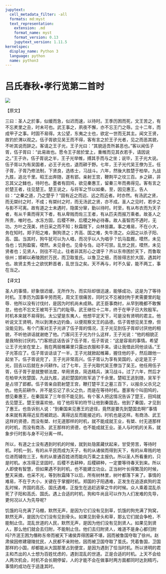 ```yaml
---
jupytext:
  cell_metadata_filter: -all
  formats: md:myst
  text_representation:
    extension: .md
    format_name: myst
    format_version: 0.13
    jupytext_version: 1.11.5
kernelspec:
  display_name: Python 3
  language: python
  name: python3
---
```

# 吕氏春秋&#8226;孝行览第二首时

![](image/cover.jpg)

【原文】

三曰：圣人之於事，似缓而急，似迟而速，以待时。王季历困而死，文王苦之，有不忘羑里之丑，时未可也。武王事之，夙夜不懈，亦不忘王门之辱。立十二年，而成甲子之事。时固不易得。太公望，东夷之士也，欲定一世而无其主。闻文王贤，故钓於渭以观之。伍子胥欲见吴王而不得，客有言之於王子光者，见之而恶其貌，不听其说而辞之。客请之王子光，王子光曰：“其貌适吾所甚恶也。”客以闻伍子胥，伍子胥曰：“此易故也。愿令王子居於堂上，重帷而见其衣若手，请因说之。”王子许。伍子胥说之半，王子光举帷，搏其手而与之坐；说毕，王子光大说。伍子胥以为有吴国者，必王子光也，退而耕于野。七年，王子光代吴王僚为王。任子胥，子胥乃修法制，下贤良，选练士，习战斗。六年，然後大胜楚于柏举。九战九胜，追北千里。昭王出奔随，遂有郢。亲射王宫，鞭荆平之坟三百。乡之耕，非忘其父之雠也，待时也。墨者有田鸠，欲见秦惠王，留秦三年而弗得见。客有言之於楚王者，往见楚王。楚王说之，与将军之节以如秦。至，因见惠王。告人曰：“之秦之道，乃之楚乎？”固有近之而远、远之而近者。时亦然。有汤武之贤，而无桀纣之时，不成；有桀纣之时，而无汤武之贤，亦不成。圣人之见时，若步之与影不可离。故有道之士未遇时，隐匿分窜，勤以待时。时至，有从布衣而为天子者，有从千乘而得天下者，有从卑贱而佐三王者，有从匹夫而报万乘者。故圣人之所贵，唯时也。水冻方固，后稷不种，后稷之种必待春。故人虽智而不遇时，无功。方叶之茂美，终日采之而不知；秋霜既下，众林皆羸。事之难易，不在小大，务在知时。郑子阳之难，猘狗溃之；齐高、国之难，失牛溃之。众因之以杀子阳、高、国。当其时，狗牛犹可以为人唱，而况乎以人为唱乎？饥马盈厩，嗼然，未见刍也；饥狗盈窖，嗼然。未见骨也。见骨与刍，动不可禁。乱世之民，嗼然，未见贤者也；见贤人，则往不可止。往者非其形心之谓乎？齐以东帝困於天下，而鲁取徐州；邯郸以寿陵困於万民，而卫取茧氏。以鲁卫之细，而皆得志於大国，遇其时也。故贤主秀士之欲忧黔首者，乱世当之矣。天不再与，时不久留，能不两工，事在当之。

【译文】

圣人的事情，好象很迟缓，无所作为，而实际却很迅速，能够成功，这是为了等待时机。王季历为国事辛劳而死，周文王很痛苦，同时又不忘被封拘于羑需要里的耻辱．他所以没有讨伐纣，是因为时机尚未成熟。武王臣事商纣，从早到晚都不敢懈怠，他也不忘文王被骂于玉门的耻辱。武王继位十二年，终于在甲子日大败殷军。时机本来就不易得到。太公望是东夷人，他想平定天下，可是没有贤明的君主。他听说文王贤明，所以到渭水边钓鱼，以便观察文王的品德。伍子胥想见吴王僚，但没能见到。有个门客对王子光讲了伍子胥的情况，王子光见到伍子胥却讨厌他的相貌，不听他讲话就谢绝了他。门客问王子光为什么这样，王子光说：“他的相貌正是我特别讨厌的。”门客把这话告诉了伍子胥，伍子胥说：“这是容易的事情。希望让王子光坐在堂上，我在两层帷幕里只露出衣服和手来。请让我借此同他谈话。”王子光答应了。伍子胥谈话谈了一半，王子光就掀起帷幕，握住他的手，然后跟他一起坐下。伍子胥说完了，王子光非常高兴。伍子胥认为享有吴国的，必定是王子光，回去以后就在乡问耕作。过了七年，王子光取代吴王僚当了吴王。他任用伍子胥，伍子胥于是就整顿法度，举用贤良，简选精兵，演习战斗。过了六年，然后才在柏举大败楚国，九战九胜，追赶楚国的败军追了千余里。楚昭王逃到随，吴军于是占领了郢都。伍子胥亲自箭射楚王宫，鞭打楚平王之墓三百下，以报杀父杀兄之仇。他先前耕作，并不是忘记了杀父之仇，而是在等待时机。墨家有个叫田鸠的，想见秦惠王，在秦国呆了三年但不能见到。有个客人把这情况告诉了楚王，田鸠就去见楚王。楚王很喜欢他，给了他将军的符节让他到秦国去。他到了秦国，才见到了惠王。也告诉别人说：“到秦国来见惠王的途径，竟然是要先到楚国去啊!”事情本来就有离得近反而被疏远、离得远反而能接近的。时机也是这样。有商汤、武王这样的贤德，而没有桀、纣无道那样的时机，就不能成就王业，有桀、纣无道那样的时机，而没有商汤、武王那样的贤德，也不能成就王业。圣人与时机的关系，就象步行时影与身不可分离一样。

所以，有道之士没有遇到时机的时候，就到处隐匿藏伏起来，甘受劳苦，等待时机。时机一到，有的从平民而成为天子，有的从诸侯而得到天下，有的从卑贱的地位进而辅佐三王，有的从普通百姓进而能向万乘之主报仇。所以圣人所看重的，只是时机。水冻得正坚固时，后稷不去耕种，后稷耕种，一定要等待春天到来。所以人即使有智慧，但如果遇不到时机，也不能建立功业。正当树叶长得繁茂的时候，整天采摘，也采不光，等到秋霜降下以后，所有树林里，树叶都落下来了。事情的难易，不在于大小，关键在于掌握时机。郑国的子阳遇难，正发生在追逐疯狗的混乱时候，齐国的高氏、国氏遇难，正旋生在追赶逃窜之牛的时候。众人乘着混乱杀死了子阳和高氏、国氏。遇上合适的时机，狗和牛尚且可以作为人们发难的先导，更何况以人为先导呢?

饥饿的马充满了马棚，默然无声，是因为它们没有见到草，饥饿的狗充满了狗窝，默然无声，是因为它们没有见到骨头。如果见到骨头和草，那幺它们就会争枪，不能制止住。混乱世道的人民，默然无声，是因为他们没有见到贤人。如果见到贤人，那么他们就会去归附，不能制止住。他们去归附贤人，难道不是身心都归附吗?齐泯王困为僭称东帝而被天下诸侯弄得困窘不堪，因而被鲁国夺取了徐州。赵肃侯因修建寝陵扰民，人民都不亲附他，因而被卫国夺取了茧氏。凭着鲁国，卫国那样的小国，却都能从大国那里占到便宜，是因为遇到了恰当时机。所以贤明的君主和杰出的人士想为百姓忧虑的，遇到混乱的世道。正是合适的时机。上天不会给人两次机会，时机不会长期停留，人的才能不会在做事时两方面都同时达到精巧，事情的成功在于适逢其时。



